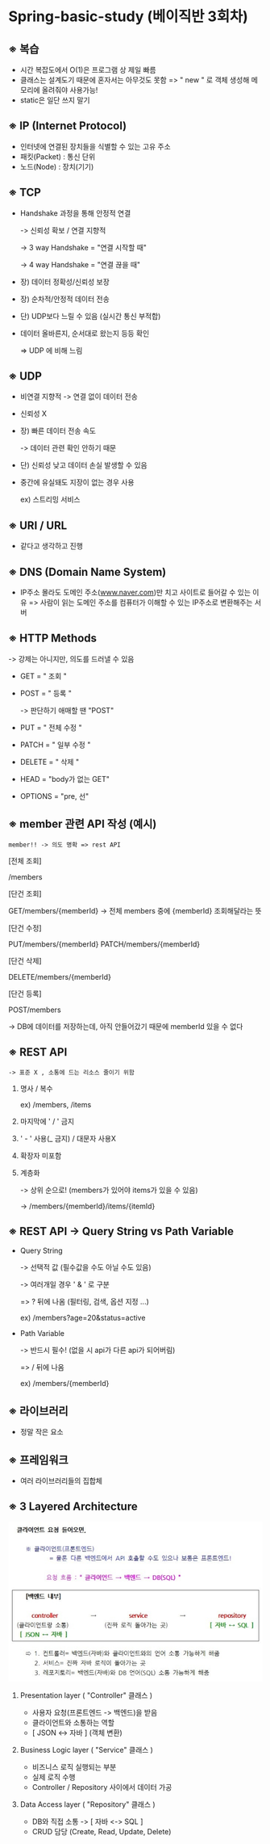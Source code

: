 # Spring-basic-study (베이직반 3회차)

## ※ 복습
- 시간 복잡도에서 O(1)은 프로그램 상 제일 빠름
- 클래스는 설계도기 때문에 혼자서는 아무것도 못함
   => " new " 로 객체 생성해 메모리에 올려줘야 사용가능!
- static은 일단 쓰지 말기

## ※ IP  (Internet Protocol)
- 인터넷에 연결된 장치들을 식별할 수 있는 고유 주소
- 패킷(Packet) : 통신 단위
- 노드(Node) : 장치(기기)

## ※ TCP
- Handshake 과정을 통해 안정적 연결

   -> 신뢰성 확보 / 연결 지향적

   -> 3 way Handshake = "연결 시작할 때"

   -> 4 way Handshake = "연결 끊을 때"
- 장) 데이터 정확성/신뢰성 보장
- 장) 순차적/안정적 데이터 전송
- 단) UDP보다 느릴 수 있음 (실시간 통신 부적합)
- 데이터 올바른지, 순서대로 왔는지 등등 확인

   => UDP 에 비해 느림

## ※ UDP
- 비연결 지향적
  -> 연결 없이 데이터 전송
- 신뢰성 X
- 장) 빠른 데이터 전송 속도

  -> 데이터 관련 확인 안하기 때문
- 단) 신뢰성 낮고 데이터 손실 발생할 수 있음
- 중간에 유실돼도 지장이 없는 경우 사용

   ex) 스트리밍 서비스

## ※ URI / URL
- 같다고 생각하고 진행

## ※ DNS (Domain Name System)
- IP주소 몰라도 도메인 주소(www.naver.com)만 치고 사이트로 들어갈 수 있는 이유 
  => 사람이 읽는 도메인 주소를 컴퓨터가 이해할 수 있는 IP주소로 변환해주는 서버

## ※ HTTP Methods
   -> 강제는 아니지만, 의도를 드러낼 수 있음

- GET = " 조회 "
- POST = " 등록 "

   -> 판단하기 애매할 땐 "POST"
- PUT = " 전체 수정 "
- PATCH = " 일부 수정 "
- DELETE = " 삭제 "
- HEAD = "body가 없는 GET"
- OPTIONS = "pre, 선"

## ※ member 관련 API 작성 (예시)
    member!! -> 의도 명확 => rest API

[전체 조회]

/members


[단건 조회]

GET/members/{memberId}
-> 전체 members 중에 {memberId} 조회해달라는 뜻


[단건 수정]

PUT/members/{memberId}
PATCH/members/{memberId}


[단건 삭제]

DELETE/members/{memberId}


[단건 등록]

POST/members

-> DB에 데이터를 저장하는데, 아직 안들어갔기 때문에 memberId 있을 수 없다


## ※ REST API
    -> 표준 X , 소통에 드는 리소스 줄이기 위함

1. 명사 / 복수

     ex) /members, /items
2. 마지막에 ' / ' 금지
3. ' - ' 사용(_ 금지) / 대문자 사용X
4. 확장자 미포함
5. 계층화

   -> 상위 순으로! (members가 있어야 items가 있을 수 있음)

   -> /members/{memberId}/items/{itemId}

## ※ REST API -> Query String  vs  Path Variable 
   - Query String

       -> 선택적 값 (필수값을 수도 아닐 수도 있음)

       -> 여러개일 경우 ' & ' 로 구분

       => ? 뒤에 나옴  (필터링, 검색, 옵션 지정 ...)

      ex) /members?age=20&status=active

   - Path Variable

       -> 반드시 필수! (없을 시 api가 다른 api가 되어버림)

       => / 뒤에 나옴

      ex) /members/{memberId}


## ※ 라이브러리
   - 정말 작은 요소

## ※ 프레임워크
- 여러 라이브러리들의 집합체

## ※ 3 Layered Architecture

![설명자료](https://github.com/wlslwlsl1108/Spring-basic-study/blob/main/images/11.png?raw=true)

 1. Presentation layer  ( "Controller" 클래스 )
     - 사용자 요청(프론트엔드 -> 백엔드)을 받음
     - 클라이언트와 소통하는 역할
     - [ JSON <-> 자바 ]  (객체 변환)


 2. Business Logic layer  ( "Service" 클래스 )
     - 비즈니스 로직 실행되는 부분
     - 실제 로직 수행
     - Controller / Repository 사이에서 데이터 가공


 3. Data Access layer  ( "Repository" 클래스 )
     - DB와 직접 소통 ->  [ 자바 <-> SQL ]
     - CRUD 담당
       (Create, Read, Update, Delete)
